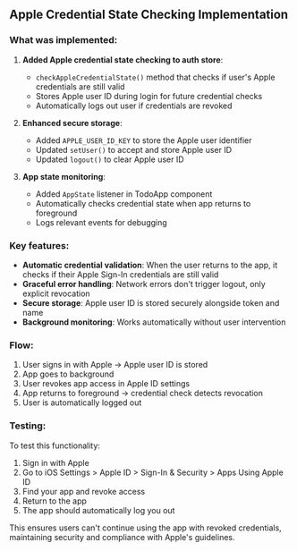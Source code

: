 ## Apple Credential State Checking Implementation

### What was implemented:

1. **Added Apple credential state checking to auth store**:

   - `checkAppleCredentialState()` method that checks if user's Apple credentials are still valid
   - Stores Apple user ID during login for future credential checks
   - Automatically logs out user if credentials are revoked

2. **Enhanced secure storage**:

   - Added `APPLE_USER_ID_KEY` to store the Apple user identifier
   - Updated `setUser()` to accept and store Apple user ID
   - Updated `logout()` to clear Apple user ID

3. **App state monitoring**:
   - Added `AppState` listener in TodoApp component
   - Automatically checks credential state when app returns to foreground
   - Logs relevant events for debugging

### Key features:

- **Automatic credential validation**: When the user returns to the app, it checks if their Apple Sign-In credentials are still valid
- **Graceful error handling**: Network errors don't trigger logout, only explicit revocation
- **Secure storage**: Apple user ID is stored securely alongside token and name
- **Background monitoring**: Works automatically without user intervention

### Flow:

1. User signs in with Apple → Apple user ID is stored
2. App goes to background
3. User revokes app access in Apple ID settings
4. App returns to foreground → credential check detects revocation
5. User is automatically logged out

### Testing:

To test this functionality:

1. Sign in with Apple
2. Go to iOS Settings > Apple ID > Sign-In & Security > Apps Using Apple ID
3. Find your app and revoke access
4. Return to the app
5. The app should automatically log you out

This ensures users can't continue using the app with revoked credentials, maintaining security and compliance with Apple's guidelines.
